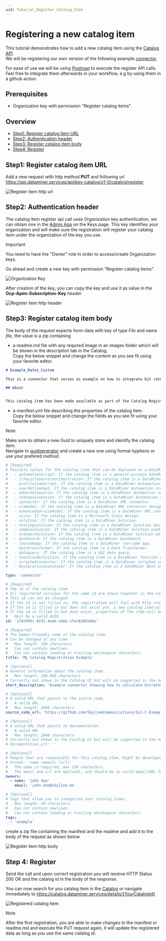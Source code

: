 ```yaml
---
uid: Tutorial_Register_Catalog_Item
---
```


# Registering a new catalog item

This tutorial demonstrates how to add a new catalog item using the [Catalog API](xref:Catalog_Registration).  
We will be registering our own version of the following example [connector](https://github.com/SkylineCommunications/SLC-C-Example_Rates-Custom).  

For ease of use we will be using [Postman](https://www.postman.com/) to execute the register API calls. Feel free to integrate them afterwards in your workflow, e.g by using them in a github action.

## Prerequisites

- Organization key with permission "Register catalog items".

## Overview

- [Step1: Register catalog item URL](#step1-register-catalog-item-url)
- [Step2: Authentication header](#step2-authentication-header)
- [Step3: Register catalog item body](#step3-register-catalog-item-body)
- [Step4: Register](#step-4-register)

## Step1: Register catalog item URL
Add a new request with http method **PUT** and following url <https://api.dataminer.services/api/key-catalog/v1-0/catalog/register>

![Register item http url](~/user-guide/images/tutorial_catatalog_registration_item_url.png)

## Step2: Authentication header
The catalog item register api call uses Organization key authentication, we can obtain one in the [Admin App](https://admin.dataminer.services/) on the Keys page. 
This key identifies your organization and will make sure the registration will register your catalog item under the organization of the key you use.

> [!Important]  
You need to have the "Owner" role in order to access/create Organization keys. 

Go ahead and create a new key with permission "Register catalog items".

![Organization Key](~/user-guide/images/tutorial_catatalog_registration_create_org_key.png)

After creation of the key, you can copy the key and use it as value in the **Ocp-Apim-Subscription-Key** header  

![Register item http header](~/user-guide/images/tutorial_catalog_registration_catalog_urlandheader.png)

## Step3: Register catalog item body

The body of the request expects form-data with key of type *File* and name *file*, the value is a zip containing

* a readme.md file with any required image in an images folder which will be shown in the description tab in the Catalog.  
Copy the below snippet and change the content as you see fit using your favorite editor.

```md
# Example_Rates_Custom

This is a connector that serves as example on how to integrate bit rates.

## About


This catalog item has been made available as part of the Catalog Registration [Tutorial](https://docs.dataminer.services/tutorials/Tutorials.html)
```

* a manifest.yml file describing the properties of the catalog item.  
Copy the below snippet and change the fields as you see fit using your favorite editor.

> [!Note]  
Make sure to obtain a new Guid to uniquely store and identify the catalog item.  
Navigate to [guidgenerator](https://guidgenerator.com/) and create a new one using format *hyphens* or use your prefered method.

```yml
# [Required]
# Possible values for the catalog item that can be deployed on a DataMiner System:
#   - automationscript: If the catalog item is a general-purpose DataMiner Automation script.
#   - lifecycleserviceorchestration: If the catalog item is a DataMiner Automation script designed to manage the life cycle of a service.
#   - profileloadscript: If the catalog item is a DataMiner Automation script designed to load a standard DataMiner profile.
#   - userdefinedapi: If the catalog item is a DataMiner Automation script designed as a user-defined API.
#   - adhocdatasource: If the catalog item is a DataMiner Automation script designed for a ad hoc data source integration.
#   - chatopsextension: If the catalog item is a DataMiner Automation script designed as ChatOps Extension.
#   - connector: If the catalog item is a DataMiner XML connector.
#   - slamodel: If the catalog item is a DataMiner XML connector designed as DataMiner Service Level Agreement model.
#   - enhancedservicemodel: If the catalog item is a DataMiner XML connector designed as DataMiner enhanced service model.
#   - visio: If the catalog item is a Microsoft Visio design.
#   - solution: If the catalog item is a DataMiner Solution.
#   - testingsolution: If the catalog item is a DataMiner Solution designed for automated testing and validation.
#   - samplesolution: If the catalog item is a DataMiner Solution used for training and education.
#   - standardsolution: If the catalog item is a DataMiner Solution which is a out-of-the-box solution for specific use case or application.
#   - dashboard: If the catalog item is a DataMiner Dashboard.
#   - lowcodeapp: If the catalog item is a DataMiner low-code app.
#   - datatransformer: If the catalog item is a Data Transformer.
#   - dataquery: If the catalog item is a GQI data query.
#   - functiondefinition: If the catalog item is a DataMiner function definition.
#   - scriptedconnector: If the catalog item is a DataMiner scripted connector.
#   - bestpracticesanalyzer: If the catalog item is a DataMiner Best practices Analysis file.

type: 'connector'

# [Required] 
# The id of the catalog item.
# All registered versions for the same id are shown together in the catalog.
# This id can not be changed. 
# If the id is not filled in, the registration will fail with http status code 500. 
# If the id is filled in but does not exist yet, a new catalog item will be registered with this id.
# If the id is filled in but does exist, properties of the item will be overwritten
#   Must be a valid GUID.
id: '1742495c-9231-4eeb-a56e-1fec8189246e'

# [Required] 
# The human-friendly name of the catalog item. 
# Can be changed at any time.
#   Max length: 100 characters.
#   Can not contain newlines.
#   Can not contain leading or trailing whitespace characters.
title: 'My Catalog Registration Example'

# [Optional]
# General information about the catalog item.
#   Max length: 100.000 characters
# Currently not shown in the Catalog UI but will be supported in the near future.
short_description: 'Example connector showing how to calculate bitrates and other rates on any changing numeric data.'

# [Optional]
# A valid URL that points to the source code.
#   A valid URL
#   Max length: 2048 characters
source_code_url: 'https://github.com/SkylineCommunications/SLC-C-Example_Rates-Custom'

# [Optional]
# A valid URL that points to documentation.
#   A valid URL
#   Max length: 2048 characters
# Currently not shown in the Catalog UI but will be supported in the near future.
# documentation_url: ''

# [Optional]
# People that are responsible for this catalog item. Might be developers but is not required.
# Format: 'name <email> (url)'
#   The name is required, max 256 characters.
#   The email and url are optional, and should be in valid email/URL formats.
owners:
  - name: 'john doe'
    email: 'john.doe@skyline.be'

# [Optional]
# Tags that allow you to categorize your catalog items.
#   Max length: 50 characters.
#   Can not contain newlines.
#   Can not contain leading or trailing whitespace characters.
tags:
  - 'example'
```

create a zip file containing the manifest and the readme and add it to the body of the request as shown below

![Register item http body](~/user-guide/images/tutorial_catatalog_registration_item_body.png)

## Step 4: Register
Send the call and upon correct registration you will receive HTTP Status 200 OK and the catalog id in the body of the response.

You can now search for you catalog item in the [Catalog](https://catalog.dataminer.services) or navigate immediately to https://catalog.dataminer.services/details/{YourCatalogId}

![Registered catalog item](~/user-guide/images/tutorial_catatalog_registration_registered_item.png)

>[!note]  
After the first registration, you are able to make changes to the manifest or readme.md and execute the PUT request again, it will update the registered data as long as you use the same catalog id.

